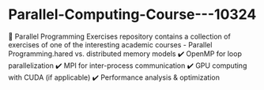 # Parallel-Computing-Course---10324
🚀 Parallel Programming Exercises repository contains a collection of exercises of one of the interesting academic courses - Parallel Programming.hared vs. distributed memory models ✔️ OpenMP for loop parallelization ✔️ MPI for inter-process communication ✔️ GPU computing with CUDA (if applicable) ✔️ Performance analysis &amp; optimization
